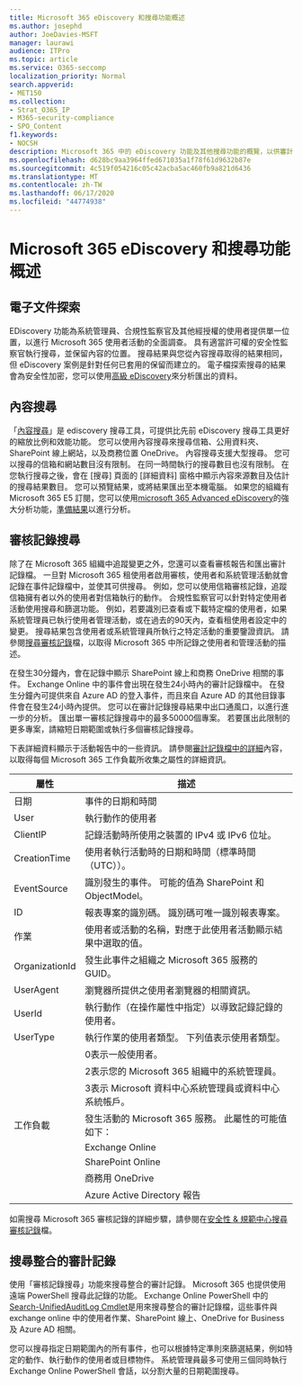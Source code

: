 ```yaml
---
title: Microsoft 365 eDiscovery 和搜尋功能概述
ms.author: josephd
author: JoeDavies-MSFT
manager: laurawi
audience: ITPro
ms.topic: article
ms.service: O365-seccomp
localization_priority: Normal
search.appverid:
- MET150
ms.collection:
- Strat_O365_IP
- M365-security-compliance
- SPO_Content
f1.keywords:
- NOCSH
description: Microsoft 365 中的 eDiscovery 功能及其他搜尋功能的概覽，以供審計使用和透明性。
ms.openlocfilehash: d628bc9aa3964ffed671035a1f78f61d9632b87e
ms.sourcegitcommit: 4c519f054216c05c42acba5ac460fb9a821d6436
ms.translationtype: MT
ms.contentlocale: zh-TW
ms.lasthandoff: 06/17/2020
ms.locfileid: "44774938"
---
```

# <a name="microsoft-365-ediscovery-and-search-features-overview"></a>Microsoft 365 eDiscovery 和搜尋功能概述 

## <a name="ediscovery"></a>電子文件探索

EDiscovery 功能為系統管理員、合規性監察官及其他經授權的使用者提供單一位置，以進行 Microsoft 365 使用者活動的全面調查。 具有適當許可權的安全性監察官執行搜尋，並保留內容的位置。 搜尋結果與您從內容搜尋取得的結果相同，但 eDiscovery 案例是針對任何已套用的保留而建立的。 電子檔探索搜尋的結果會為安全性加密，您可以使用[高級 eDiscovery](https://docs.microsoft.com/microsoft-365/compliance/overview-ediscovery-20)來分析匯出的資料。

## <a name="content-search"></a>內容搜尋

「[內容搜尋](https://support.office.com/article/Run-a-Content-Search-in-the-Office-365-Security-Compliance-Center-61852fd9-fe8a-4880-a339-cb19ed3bff4a)」是 ediscovery 搜尋工具，可提供比先前 eDiscovery 搜尋工具更好的縮放比例和效能功能。 您可以使用內容搜尋來搜尋信箱、公用資料夾、SharePoint 線上網站，以及商務位置 OneDrive。 內容搜尋支援大型搜尋。 您可以搜尋的信箱和網站數目沒有限制。 在同一時間執行的搜尋數目也沒有限制。 在您執行搜尋之後，會在 [搜尋] 頁面的 [詳細資料] 窗格中顯示內容來源數目及估計的搜尋結果數目。 您可以預覽結果，或將結果匯出至本機電腦。 如果您的組織有 Microsoft 365 E5 訂閱，您可以使用[microsoft 365 Advanced eDiscovery](https://docs.microsoft.com/microsoft-365/compliance/overview-ediscovery-20)的強大分析功能，[準備結果](https://support.office.com/article/Run-a-Content-Search-in-the-Office-365-Security-Compliance-Center-61852fd9-fe8a-4880-a339-cb19ed3bff4a#prepare)以進行分析。

## <a name="audit-log-search"></a>審核記錄搜尋

除了在 Microsoft 365 組織中追蹤變更之外，您還可以查看審核報告和匯出審計記錄檔。 一旦對 Microsoft 365 租使用者啟用審核，使用者和系統管理活動就會記錄在事件記錄檔中，並使其可供搜尋。 例如，您可以使用信箱審核記錄，追蹤信箱擁有者以外的使用者對信箱執行的動作。 合規性監察官可以針對特定使用者活動使用搜尋和篩選功能。 例如，若要識別已查看或下載特定檔的使用者，如果系統管理員已執行使用者管理活動，或在過去的90天內，查看租使用者設定中的變更。 搜尋結果包含使用者或系統管理員所執行之特定活動的重要鑒證資訊。 請參閱[搜尋審核記錄](https://docs.microsoft.com/microsoft-365/compliance/search-the-audit-log-in-security-and-compliance)檔，以取得 Microsoft 365 中所記錄之使用者和管理活動的描述。

在發生30分鐘內，會在記錄中顯示 SharePoint 線上和商務 OneDrive 相關的事件。 Exchange Online 中的事件會出現在發生24小時內的審計記錄檔中。 在發生分鐘內可提供來自 Azure AD 的登入事件，而且來自 Azure AD 的其他目錄事件會在發生24小時內提供。 您可以在審計記錄搜尋結果中出口通風口，以進行進一步的分析。 匯出單一審核記錄搜尋中的最多50000個專案。 若要匯出此限制的更多專案，請縮短日期範圍或執行多個審核記錄搜尋。

下表詳細資料顯示于活動報告中的一些資訊。 請參閱[審計記錄檔中的詳細](https://docs.microsoft.com/microsoft-365/compliance/detailed-properties-in-the-office-365-audit-log)內容，以取得每個 Microsoft 365 工作負載所收集之屬性的詳細資訊。

| 屬性	 | 描述 |
|----------------|----------------------------------------------------------------------------------------------------------------------|
| 日期 | 事件的日期和時間 |
| User | 執行動作的使用者 |
| ClientIP | 記錄活動時所使用之裝置的 IPv4 或 IPv6 位址。 |
| CreationTime | 使用者執行活動時的日期和時間（標準時間（UTC））。 |
| EventSource | 識別發生的事件。 可能的值為 SharePoint 和 ObjectModel。 |
| ID | 報表專案的識別碼。 識別碼可唯一識別報表專案。 |
| 作業 | 使用者或活動的名稱，對應于此使用者活動顯示結果中選取的值。 |
| OrganizationId | 發生此事件之組織之 Microsoft 365 服務的 GUID。 |
| UserAgent | 瀏覽器所提供之使用者瀏覽器的相關資訊。 |
| UserId | 執行動作（在操作屬性中指定）以導致記錄記錄的使用者。 |
| UserType | 執行作業的使用者類型。 下列值表示使用者類型。 |
|  | 0表示一般使用者。 |
|  | 2表示您的 Microsoft 365 組織中的系統管理員。 |
|  | 3表示 Microsoft 資料中心系統管理員或資料中心系統帳戶。 |
| 工作負載 | 發生活動的 Microsoft 365 服務。 此屬性的可能值如下： |
|  | Exchange Online |
|  | SharePoint Online |
|  | 商務用 OneDrive |
|  | Azure Active Directory 報告 |

如需搜尋 Microsoft 365 審核記錄的詳細步驟，請參閱在[安全性 & 規範中心搜尋審核記錄](https://docs.microsoft.com/microsoft-365/compliance/search-the-audit-log-in-security-and-compliance)檔。

## <a name="search-unified-audit-log"></a>搜尋整合的審計記錄

使用「審核記錄搜尋」功能來搜尋整合的審計記錄。 Microsoft 365 也提供使用遠端 PowerShell 搜尋此記錄的功能。 Exchange Online PowerShell 中的[Search-UnifiedAuditLog Cmdlet](https://docs.microsoft.com/powershell/module/exchange/policy-and-compliance-audit/Search-UnifiedAuditLog?view=exchange-ps)是用來搜尋整合的審計記錄檔，這些事件與 exchange online 中的使用者作業、SharePoint 線上、OneDrive for Business 及 Azure AD 相關。 

您可以搜尋指定日期範圍內的所有事件，也可以根據特定準則來篩選結果，例如特定的動作、執行動作的使用者或目標物件。 系統管理員最多可使用三個同時執行 Exchange Online PowerShell 會話，以分割大量的日期範圍搜尋。